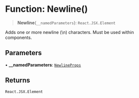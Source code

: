 # Function: Newline()

> **Newline**(`__namedParameters`): `React.JSX.Element`

Adds one or more newline (\n) characters. Must be used within <Text> components.

## Parameters

• **\_\_namedParameters**: [`NewlineProps`](../type-aliases/NewlineProps.md)

## Returns

`React.JSX.Element`
